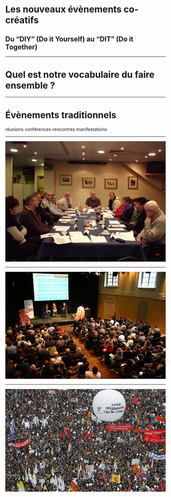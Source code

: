 # Les nouveaux évènements co-créatifs
## Du “DIY” (Do it Yourself) au “DIT” (Do it Together)

---


# Quel est notre vocabulaire du faire ensemble ?


---
# Évènements traditionnels

réunions
conférences
rencontres
manifestations

---

![bg original](meeting.jpg)


---

![bg original](conference.jpg)

---

![bg original](manifestation.jpg)